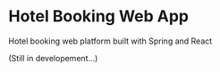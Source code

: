# Hotel Booking Web App

Hotel booking web platform built with Spring and React

(Still in developement...)


